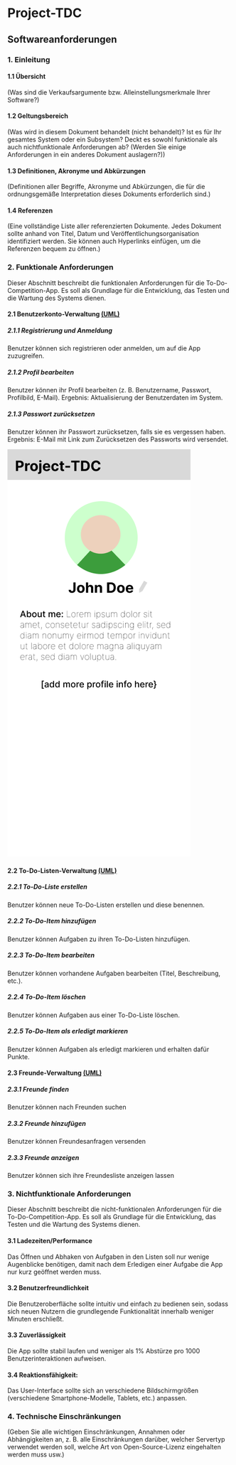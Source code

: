 # Project-TDC
## Softwareanforderungen

### 1. Einleitung

#### 1.1 Übersicht
(Was sind die Verkaufsargumente bzw. Alleinstellungsmerkmale Ihrer Software?)

#### 1.2 Geltungsbereich
(Was wird in diesem Dokument behandelt (nicht behandelt)? Ist es für Ihr gesamtes System oder ein Subsystem? Deckt es sowohl funktionale als auch nichtfunktionale Anforderungen ab? (Werden Sie einige Anforderungen in ein anderes Dokument auslagern?))

#### 1.3 Definitionen, Akronyme und Abkürzungen
(Definitionen aller Begriffe, Akronyme und Abkürzungen, die für die ordnungsgemäße Interpretation dieses Dokuments erforderlich sind.)

#### 1.4 Referenzen
(Eine vollständige Liste aller referenzierten Dokumente. Jedes Dokument sollte anhand von Titel, Datum und Veröffentlichungsorganisation identifiziert werden. Sie können auch Hyperlinks einfügen, um die Referenzen bequem zu öffnen.)


### 2. Funktionale Anforderungen
Dieser Abschnitt beschreibt die funktionalen Anforderungen für die To-Do-Competition-App. Es soll als Grundlage für die Entwicklung, das Testen und die Wartung des Systems dienen.
#### 2.1 Benutzerkonto-Verwaltung [(UML)](https://github.com/Ninetilt/Project-TDC/blob/main/docs/uml/UserAccountManager.pdf)

##### 2.1.1 Registrierung und Anmeldung
Benutzer können sich registrieren oder anmelden, um auf die App zuzugreifen.
##### 2.1.2 Profil bearbeiten
Benutzer können ihr Profil bearbeiten (z. B. Benutzername, Passwort, Profilbild, E-Mail).
Ergebnis: Aktualisierung der Benutzerdaten im System.
##### 2.1.3 Passwort zurücksetzen
Benutzer können ihr Passwort zurücksetzen, falls sie es vergessen haben.
Ergebnis: E-Mail mit Link zum Zurücksetzen des Passworts wird versendet.

![user profile](https://github.com/Ninetilt/Project-TDC/blob/main/docs/ui/profile.png)

#### 2.2 To-Do-Listen-Verwaltung [(UML)](https://github.com/Ninetilt/Project-TDC/blob/main/docs/uml/ToDoListManagement.pdf)

##### 2.2.1 To-Do-Liste erstellen
Benutzer können neue To-Do-Listen erstellen und diese benennen.
##### 2.2.2 To-Do-Item hinzufügen
Benutzer können Aufgaben zu ihren To-Do-Listen hinzufügen.
##### 2.2.3 To-Do-Item bearbeiten
Benutzer können vorhandene Aufgaben bearbeiten (Titel, Beschreibung, etc.).
##### 2.2.4 To-Do-Item löschen
Benutzer können Aufgaben aus einer To-Do-Liste löschen.
##### 2.2.5 To-Do-Item als erledigt markieren
Benutzer können Aufgaben als erledigt markieren und erhalten dafür Punkte.

#### 2.3 Freunde-Verwaltung [(UML)](https://github.com/Ninetilt/Project-TDC/blob/main/docs/uml/FriendListManager.pdf)

##### 2.3.1 Freunde finden
Benutzer können nach Freunden suchen
##### 2.3.2 Freunde hinzufügen
Benutzer können Freundesanfragen versenden
##### 2.3.3 Freunde anzeigen
Benutzer können sich ihre Freundesliste anzeigen lassen


### 3. Nichtfunktionale Anforderungen
Dieser Abschnitt beschreibt die nicht-funktionalen Anforderungen für die To-Do-Competition-App. Es soll als Grundlage für die Entwicklung, das Testen und die Wartung des Systems dienen.
#### 3.1 Ladezeiten/Performance
Das Öffnen und Abhaken von Aufgaben in den Listen soll nur wenige Augenblicke benötigen, damit nach dem Erledigen einer Aufgabe die App nur kurz geöffnet werden muss.

#### 3.2 Benutzerfreundlichkeit
Die Benutzeroberfläche sollte intuitiv und einfach zu bedienen sein, sodass sich neuen Nutzern die grundlegende Funktionalität innerhalb weniger Minuten erschließt.

#### 3.3 Zuverlässigkeit
Die App sollte stabil laufen und weniger als 1% Abstürze pro 1000 Benutzerinteraktionen aufweisen.

#### 3.4 Reaktionsfähigkeit: 
Das User-Interface sollte sich an verschiedene Bildschirmgrößen (verschiedene Smartphone-Modelle, Tablets, etc.) anpassen.


### 4. Technische Einschränkungen
(Geben Sie alle wichtigen Einschränkungen, Annahmen oder Abhängigkeiten an, z. B. alle Einschränkungen darüber, welcher Servertyp verwendet werden soll, welche Art von Open-Source-Lizenz eingehalten werden muss usw.)
